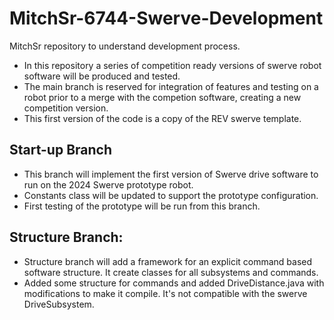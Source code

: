 # MitchSr-6744-Swerve-Development
 MitchSr repository to understand development process.
 - In this repository a series of competition ready versions of swerve robot software will be produced and tested.
 - The main branch is reserved for integration of features and testing on a robot prior to a merge with the competion software, creating a new competition version.
 - This first version of the code is a copy of the REV swerve template.

 ## Start-up Branch
 - This branch will implement the first version of Swerve drive software to run on the 2024 Swerve prototype robot.
 - Constants class will be updated to support the prototype configuration.
 - First testing of the prototype will be run from this branch.
 
 ## Structure Branch:
 - Structure branch will add a framework for an explicit command based software structure. It create classes for all subsystems and commands. 
 - Added some structure for commands and added DriveDistance.java with modifications to make it compile. It's not compatible with the swerve DriveSubsystem.

